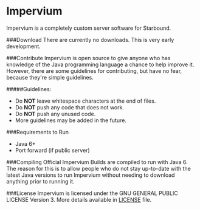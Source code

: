 Impervium
=========
Impervium is a completely custom server software for Starbound.

###Download
There are currently no downloads. This is very early development.

###Contribute
Impervium is open source to give anyone who has knowledge of the Java programming language a chance to help improve it. However, there are some guidelines for contributing, but have no fear, because they're simple guidelines.

#####Guidelines:
* Do **NOT** leave whitespace characters at the end of files.
* Do **NOT** push any code that does not work.
* Do **NOT** push any unused code.
* More guidelines may be added in the future.

###Requirements to Run
* Java 6+
* Port forward (if public server)

###Compiling
Official Impervium Builds are compiled to run with Java 6. The reason for this is to allow people who do not stay up-to-date with the latest Java versions to run Impervium without needing to download anything prior to running it.

###License
Impervium is licensed under the GNU GENERAL PUBLIC LICENSE Version 3.
More details available in [LICENSE](https://github.com/InfaCraft-Adfero/Impervium/blob/master/LICENSE) file.
